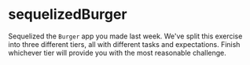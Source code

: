# sequelizedBurger
Sequelized the `Burger` app you made last week. We've split this exercise into three different tiers, all with different tasks and expectations. Finish whichever tier will provide you with the most reasonable challenge.
